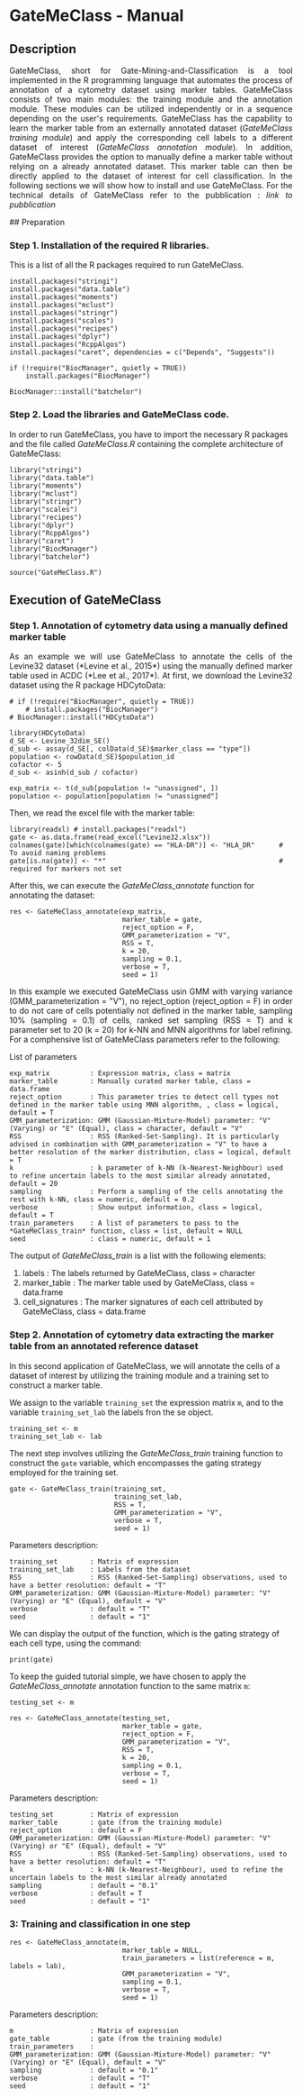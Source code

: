 # GateMeClass - Manual

## Description
<p align="justify">
GateMeClass, short for Gate-Mining-and-Classification is a tool implemented in the R programming language that automates the process of annotation of a cytometry dataset using marker tables. 
GateMeClass consists of two main modules: the training module and the annotation module. These modules can be utilized independently or in a sequence depending on the user's requirements. 
GateMeClass has the capability to learn the marker table from an externally annotated dataset (<i>GateMeClass training module</i>) and apply the corresponding cell labels to a different dataset of interest (<i>GateMeClass annotation module</i>). In addition, GateMeClass provides the option to manually define a marker table without relying on a already annotated dataset. This marker table can then be directly applied to the dataset of interest for cell classification. In the following sections we will show how to install and use GateMeClass. 
For the technical details of GateMeClass refer to the pubblication : <i>link to pubblication</i>
</p> 
## Preparation

### Step 1. Installation of the required R libraries.

This is a list of all the R packages required to run GateMeClass.

```
install.packages("stringi")
install.packages("data.table")
install.packages("moments")
install.packages("mclust")
install.packages("stringr")
install.packages("scales")
install.packages("recipes")
install.packages("dplyr")
install.packages("RcppAlgos")
install.packages("caret", dependencies = c("Depends", "Suggests"))

if (!require("BiocManager", quietly = TRUE))
    install.packages("BiocManager")

BiocManager::install("batchelor")

```


### Step 2. Load the libraries and GateMeClass code.

In order to run GateMeClass, you have to import the necessary R packages and the file called *GateMeClass.R* containing the complete architecture of GateMeClass:

```
library("stringi")
library("data.table")
library("moments")
library("mclust")
library("stringr")
library("scales")
library("recipes")
library("dplyr")
library("RcppAlgos")
library("caret")
library("BiocManager")
library("batchelor")

source("GateMeClass.R")

```

## Execution of GateMeClass

### Step 1. Annotation of cytometry data using a manually defined marker table
<p align="justify">
As an example we will use GateMeClass to annotate the cells of the Levine32 dataset (*Levine et al., 2015*) using the manually defined marker table used in ACDC (*Lee et al., 2017*). At first, we download the Levine32 dataset using the R package HDCytoData:
</p>

```
# if (!require("BiocManager", quietly = TRUE))
    # install.packages("BiocManager")
# BiocManager::install("HDCytoData")

library(HDCytoData)
d_SE <- Levine_32dim_SE()
d_sub <- assay(d_SE[, colData(d_SE)$marker_class == "type"])
population <- rowData(d_SE)$population_id
cofactor <- 5
d_sub <- asinh(d_sub / cofactor)

exp_matrix <- t(d_sub[population != "unassigned", ])
population <- population[population != "unassigned"]
```

Then, we read the excel file with the marker table:

```
library(readxl) # install.packages("readxl")
gate <- as.data.frame(read_excel("Levine32.xlsx"))
colnames(gate)[which(colnames(gate) == "HLA-DR")] <- "HLA_DR"      # To avoid naming problems
gate[is.na(gate)] <- "*"                                           # required for markers not set
```

After this, we can execute the *GateMeClass_annotate* function for annotating the dataset:
```
res <- GateMeClass_annotate(exp_matrix,
                            marker_table = gate,
                            reject_option = F,
                            GMM_parameterization = "V",
                            RSS = T,
                            k = 20,				
                            sampling = 0.1,
                            verbose = T,
                            seed = 1)
```
<p align="justify">
In this example we executed GateMeClass usin GMM  with varying variance (GMM_parameterization = "V"), no reject_option (reject_option = F) in order to do not care of cells potentially not defined in the marker table, sampling 10% (sampling = 0.1) of cells, ranked set sampling (RSS = T) and k parameter set to 20 (k = 20) for k-NN and MNN algorithms for label refining. For a comphensive list of GateMeClass parameters refer to the following:
</p>

List of parameters
```
exp_matrix          : Expression matrix, class = matrix
marker_table        : Manually curated marker table, class = data.frame
reject_option       : This parameter tries to detect cell types not defined in the marker table using MNN algorithm, , class = logical, default = T
GMM_parameterization: GMM (Gaussian-Mixture-Model) parameter: "V" (Varying) or "E" (Equal), class = character, default = "V"
RSS                 : RSS (Ranked-Set-Sampling). It is particularly advised in combination with GMM_parameterization = "V" to have a better resolution of the marker distribution, class = logical, default = T
k                   : k parameter of k-NN (k-Nearest-Neighbour) used to refine uncertain labels to the most similar already annotated, default = 20
sampling            : Perform a sampling of the cells annotating the rest with k-NN, class = numeric, default = 0.2
verbose             : Show output information, class = logical, default = T
train_parameters    : A list of parameters to pass to the *GateMeClass_train* function, class = list, default = NULL
seed                : class = numeric, default = 1
```

The output of *GateMeClass_train* is a list with the following elements: 

1) labels            : The labels returned by GateMeClass, class = character
2) marker_table      : The marker table used by GateMeClass, class = data.frame
3) cell_signatures   : The marker signatures of each cell attributed by GateMeClass, class = data.frame


### Step 2. Annotation of cytometry data extracting the marker table from an annotated reference dataset

In this second application of GateMeClass, we will annotate the cells of a dataset of interest by utilizing the training module and a training set to construct a marker table.

We assign to the variable `training_set` the expression matrix `m`, and to the variable `training_set_lab` the labels fron the se object.

```
training_set <- m
training_set_lab <- lab
```

The next step involves utilizing the *GateMeClass_train* training function to construct the `gate` variable, which encompasses the gating strategy employed for the training set.

```
gate <- GateMeClass_train(training_set,
                          training_set_lab,
                          RSS = T,
                          GMM_parameterization = "V",
                          verbose = T, 
                          seed = 1)
```
Parameters description:
```
training_set        : Matrix of expression
training_set_lab    : Labels from the dataset
RSS                 : RSS (Ranked-Set-Sampling) observations, used to have a better resolution: default = "T"
GMM_parameterization: GMM (Gaussian-Mixture-Model) parameter: "V" (Varying) or "E" (Equal), default = "V"
verbose             : default = "T"
seed                : default = "1"
```

We can display the output of the function, which is the gating strategy of each cell type, using the command:

```
print(gate)

```
To keep the guided tutorial simple, we have chosen to apply the *GateMeClass_annotate* annotation function to the same matrix `m`:

```
testing_set <- m

res <- GateMeClass_annotate(testing_set,
                            marker_table = gate,
                            reject_option = F,
                            GMM_parameterization = "V",
                            RSS = T,
                            k = 20,				
                            sampling = 0.1,
                            verbose = T,
                            seed = 1)
```

Parameters description:
```
testing_set         : Matrix of expression
marker_table        : gate (from the training module)
reject_option       : default = F
GMM_parameterization: GMM (Gaussian-Mixture-Model) parameter: "V" (Varying) or "E" (Equal), default = "V"
RSS                 : RSS (Ranked-Set-Sampling) observations, used to have a better resolution: default = "T"
k                   : k-NN (k-Nearest-Neighbour), used to refine the uncertain labels to the most similar already annotated
sampling            : default = "0.1"
verbose             : default = T
seed                : default = "1"
```


### 3: Training and classification in one step

```
res <- GateMeClass_annotate(m,
                            marker_table = NULL,
                            train_parameters = list(reference = m, labels = lab),
                            GMM_parameterization = "V",
                            sampling = 0.1,
                            verbose = T,
                            seed = 1)
```


Parameters description:
```
m                   : Matrix of expression
gate_table          : gate (from the training module)
train_parameters    : 
GMM_parameterization: GMM (Gaussian-Mixture-Model) parameter: "V" (Varying) or "E" (Equal), default = "V"
sampling            : default = "0.1"
verbose             : default = "T"
seed                : default = "1"
```


